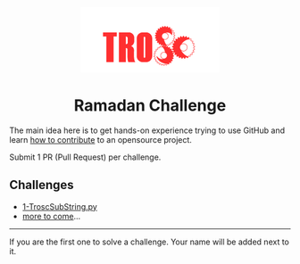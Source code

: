 <div align="center">
  <img src="./logo.png" />
  <h1>Ramadan Challenge</h1>
</div>


The main idea here is to get hands-on experience trying to use GitHub and learn [how to contribute](https://youtu.be/gnajwrgBNRw) to an opensource project.

Submit 1 PR (Pull Request) per challenge.

## Challenges
- [1-TroscSubString.py](./Challenges/1-TroscSubString.py)
- [more to come](../../issues)...

---
If you are the first one to solve a challenge. Your name will be added next to it.
